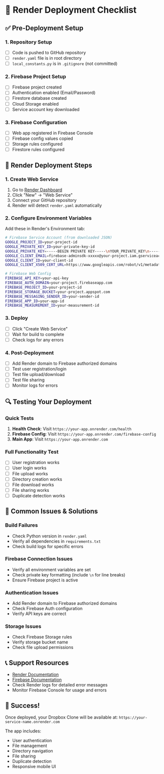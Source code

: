 # 🚀 Render Deployment Checklist

## ✅ Pre-Deployment Setup

### 1. Repository Setup
- [ ] Code is pushed to GitHub repository
- [ ] `render.yaml` file is in root directory
- [ ] `local_constants.py` is in `.gitignore` (not committed)

### 2. Firebase Project Setup
- [ ] Firebase project created
- [ ] Authentication enabled (Email/Password)
- [ ] Firestore database created
- [ ] Cloud Storage enabled
- [ ] Service account key downloaded

### 3. Firebase Configuration
- [ ] Web app registered in Firebase Console
- [ ] Firebase config values copied
- [ ] Storage rules configured
- [ ] Firestore rules configured

## 🔧 Render Deployment Steps

### 1. Create Web Service
1. Go to [Render Dashboard](https://dashboard.render.com)
2. Click "New" → "Web Service"
3. Connect your GitHub repository
4. Render will detect `render.yaml` automatically

### 2. Configure Environment Variables
Add these in Render's Environment tab:

```bash
# Firebase Service Account (from downloaded JSON)
GOOGLE_PROJECT_ID=your-project-id
GOOGLE_PRIVATE_KEY_ID=your-private-key-id
GOOGLE_PRIVATE_KEY=-----BEGIN PRIVATE KEY-----\nYOUR_PRIVATE_KEY\n-----END PRIVATE KEY-----
GOOGLE_CLIENT_EMAIL=firebase-adminsdk-xxxxx@your-project.iam.gserviceaccount.com
GOOGLE_CLIENT_ID=your-client-id
GOOGLE_CLIENT_X509_CERT_URL=https://www.googleapis.com/robot/v1/metadata/x509/firebase-adminsdk-xxxxx%40your-project.iam.gserviceaccount.com

# Firebase Web Config
FIREBASE_API_KEY=your-api-key
FIREBASE_AUTH_DOMAIN=your-project.firebaseapp.com
FIREBASE_PROJECT_ID=your-project-id
FIREBASE_STORAGE_BUCKET=your-project.appspot.com
FIREBASE_MESSAGING_SENDER_ID=your-sender-id
FIREBASE_APP_ID=your-app-id
FIREBASE_MEASUREMENT_ID=your-measurement-id
```

### 3. Deploy
- [ ] Click "Create Web Service"
- [ ] Wait for build to complete
- [ ] Check logs for any errors

### 4. Post-Deployment
- [ ] Add Render domain to Firebase authorized domains
- [ ] Test user registration/login
- [ ] Test file upload/download
- [ ] Test file sharing
- [ ] Monitor logs for errors

## 🔍 Testing Your Deployment

### Quick Tests
1. **Health Check**: Visit `https://your-app.onrender.com/health`
2. **Firebase Config**: Visit `https://your-app.onrender.com/firebase-config`
3. **Main App**: Visit `https://your-app.onrender.com`

### Full Functionality Test
- [ ] User registration works
- [ ] User login works
- [ ] File upload works
- [ ] Directory creation works
- [ ] File download works
- [ ] File sharing works
- [ ] Duplicate detection works

## 🚨 Common Issues & Solutions

### Build Failures
- Check Python version in `render.yaml`
- Verify all dependencies in `requirements.txt`
- Check build logs for specific errors

### Firebase Connection Issues
- Verify all environment variables are set
- Check private key formatting (include `\n` for line breaks)
- Ensure Firebase project is active

### Authentication Issues
- Add Render domain to Firebase authorized domains
- Check Firebase Auth configuration
- Verify API keys are correct

### Storage Issues
- Check Firebase Storage rules
- Verify storage bucket name
- Check file upload permissions

## 📞 Support Resources

- [Render Documentation](https://render.com/docs)
- [Firebase Documentation](https://firebase.google.com/docs)
- Check Render logs for detailed error messages
- Monitor Firebase Console for usage and errors

## 🎉 Success!

Once deployed, your Dropbox Clone will be available at:
`https://your-service-name.onrender.com`

The app includes:
- User authentication
- File management
- Directory navigation
- File sharing
- Duplicate detection
- Responsive mobile UI 